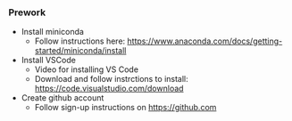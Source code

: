 ### Prework
- Install miniconda
  - Follow instructions here: https://www.anaconda.com/docs/getting-started/miniconda/install
- Install VSCode
  - Video for installing VS Code
  - Download and follow instrctions to install: https://code.visualstudio.com/download
- Create github account
  - Follow sign-up instructions on https://github.com
